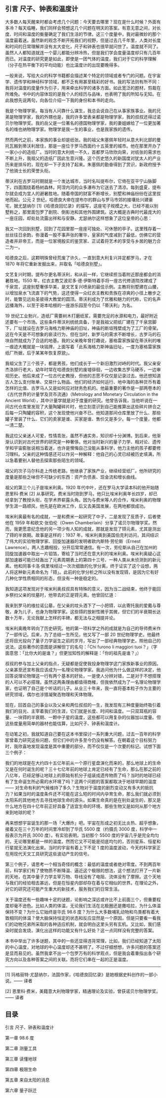 ## 引言 尺子、钟表和温度计

大多数人每天醒来时都会考虑几个问题：今天要去哪里？现在是什么时候？外面有多冷？每天临睡，我们同样会预想这几个问题在明天的答案。有意无意之间，对长度、时间和温度的衡量确定了我们生活的节律。这三个度量中，我对最微妙的那个温度最着迷。虽然新的观念不断开拓我们的视野，但是过去几千年里，人类对长度和时间的日常理解并没有太大变化，尺子和钟表也很早就问世了。温度就不同了。虽然人人都知道就连一个婴儿都能分辨冷热，但是我们学会度量温度却只有几百年而已。对温度的研究更是如此，即使是一团气体的温度，我们对于它的科学理解（分子在热平衡下的平均动能）也比温度计的出现要晚得多。

一般来说，写给大众的科学书籍都会描述某个特定的领域或者专门的问题。在宇宙学、遗传学和神经科学领域，都不乏有用甚至精彩的好书。我的写法则有所不同：我将对温度的度量作为引子，用来牵出科学的诸多方面。如此宽泛的题材，剪裁在所难免。书中的内容体现的是我个人的经历与品味，也表明了我的所知与无知。在此我想先说两句，向各位介绍一下我的身份和本书的走向。

我是个物理学家。每当有人问靠什么谋生，我总会说自己在从事家族事业。我的兄弟是物理学家，我的外甥也是，我的许多堂表亲都是物理学家，我的叔叔还得过诺贝尔物理学奖。我的岳父是一位著名的德国物理学家，我的妻姐嫁给了一位更加著名的维也纳物理学家。物理学是我一生的事业，也是我家族的遗传。

然而两代之前，本家族的事业却是纸张。我的祖父朱塞佩年轻时从意大利北部的曼托瓦搬到蒂沃利居住，那是一座位于罗马西面约十五英里的城市。他在那里开办了一家小小的造纸厂。当时的意大利统一不久，首都罗马欣欣向荣，对纸张的需求也不断上升，我祖父的造纸厂因此生意兴隆。这个历史悠久的新国度对犹太人的产业历来是排斥的，现在却一下子支持了起来。朱塞佩的勤奋得到了赏识，新政府授予了他骑士长的荣誉头衔。

蒂沃利在古罗马时期就是一个发达城市，当时名叫提布尔，它倚在亚平宁山脉脚下，四面围绕着杨树森林，阿涅内河的众多瀑布为它送去了清凉。每到盛夏，提布尔就会成为宜人的避暑胜地。随着帝国的财富不断增长，别墅和神庙纷纷在这里拔地而起。公元 2 世纪，哈德良大帝在提布尔的群山与罗马市郊的接壤处兴建豪宅，据尤瑟纳尔 [1]《哈德良回忆录》的描写，这座宅子规模之大，已经不能以别墅称之，那里面包罗了剧院、倒影池和其他外围建筑。这大概是古典时代最庞大的一座庄园，却处处流露出祥和与安静。尤瑟纳尔这样想象了这位皇帝的心思：

我又一次回到别墅，回到了花园里那一座座可独处、可休憩的亭子。这里残存着一丝丝往日余韵，弥漫着一股不事声张的奢华，皇家的气度减到了最低，仿佛它的营造者并非帝王，而是一位家境殷实的鉴赏家、正试着将艺术的享受与乡居的魅力合二为一。

哈德良之后，这颗明珠曾经荒废了许久，一直到意大利复兴并定都罗马，才在 1870 年将它重新发掘出来，并取名「哈德良别墅」。

文艺复兴时期，提布尔更名蒂沃利，和从前一样，它继续担当着附近那座都会的消暑胜地。1550 年，红衣主教艾波尼多·德·伊斯特着手将一座古代修道院改建成了千泉宫，这座别墅奢侈华美，是文艺复兴喷泉的最佳示例。主教将别墅建在山腰，以增加泉水飞流直下的气势，这还使得一众红衣主教和贵族在凉爽的小径上散步之时，能瞥见远处圣彼得大教堂的圆顶。蒂沃利成为了优雅和魅力的代称，它的名声远播海外，以至于哥本哈根的一座游乐园至今仍以「蒂沃利」为名。

19 世纪工业勃兴，造纸厂需要树木打磨纸浆，需要充足的水源和电力，最好附近还要有一个市场。这些条件蒂沃利统统具备，于是我祖父把纸厂建在了千泉宫脚下，厂址就设在古罗马海格力斯神庙的旧址，神庙的断垣残壁成为了工厂的骨架。这在今天是不可想象的亵渎行为，但在当时，新罗马的需求不断增长，古罗马的石块自然就成为了合适的地基。我的父亲晚年曾打趣说，塞格雷家族留在蒂沃利的唯一痕迹大概就是一块铭牌，上面写着「此系海格力斯神庙旧址，一度为塞格雷家族纸厂所据，后于某某年恢复原貌」。

我祖父生了三个孩子，都是男孩，他们成长于一个新旧激烈对峙的时代。我父亲安杰洛排行老大，幼年时常在哈德良别墅的废墟徘徊，一边收集古罗马硬币，一边审视历史。他后来成了一位古代史教授，但他的志愿不仅仅是记录过去。他还想知道古人怎么支付账单、交易什么物品、他们的经济如何运行、地中海的各种货币有着怎样的比值、古罗马人又是如何应对财务危机的。他最重要的著作是一部两卷本的《古代世界的计量学及货币流通》（Metrology and Monetary Circulation in the Ancient World），其中计量学就是对于度量的研究。他曾告诉我，当他听说在一间古代仓库里发现了大量陶罐碎片时，他立刻意识到自己能推算出这些碎片拼合之后每一只陶罐的容积，这个发现使他兴奋不已。他知道那间仓库里放了什么、那些罐子里装了什么、它们的卖家是谁、买家是谁、售价又是多少。每一个度量，他都一清二楚。

我这位父亲迷人可爱，性情乖张，虽然不通实务，知识却十分渊博。到后来，他渐渐认识到对古代世界的研究是一种奢侈。他对当时新兴的量子力学、相对论、遗传学和宇宙膨胀说相当着迷，也许是懊悔自己没能从事科学，他力主他的孩子都要修习理科。父亲的这种情感还可以作另一种解释：他自己的心灵已经被历史填满，所以急着要别人替他去探索那些陌生的领域。

祖父的次子马尔科走上传统老路，他继承了家族产业，继续经营纸厂。他所研究的度量是那些乏味但不可缺少的东西：资产负债表、现金流和增长曲线。

祖父的第三个儿子是埃米利奥。1920 年代中叶，还在罗马大学读本科的他开始随恩里科·费米 [2] 从事研究。费米当时刚到罗马，他只比埃米利奥年长四岁，却已经拿到了教授头衔，在学术界崭露头角。因为与费米等人的合作，埃米利奥的物理学生涯一路顺风，他先是在欧洲工作，后又去美国发展，在两地都很成功。

埃米利奥最有名的成就，一是和费米一起研究了中子，二是发现了反质子，后者使他在 1959 年和欧文·张伯伦（Owen Chamberlain）分享了诺贝尔物理学奖。然而，我更愿意纪念他的另一项少有人知的成就，那就是发现了锝元素，尤其是测出了锝的半衰期。故事是这样的：1937 年，埃米利奥到美国伯克利访问，其间结识了伟大的实验物理学家、回旋加速器的发明者欧内斯特·劳伦斯（Ernest Lawrence）。两人志趣相投，分开后常常通信。有一次，劳伦斯从自己在加州的回旋加速器中取出一片钼箔，寄给了当时还在意大利的埃米利奥。埃米利奥疑心这部加速器可能已经轰出了元素周期表上的第四十三号、一种人类从未侦测到的新元素。他和同事卡洛·佩里埃经过一次次细致的化学分离，终于证实了这个设想，两人将这种新元素命名为「锝」。此前的化学分析之所以没有发现锝，是因为它有好几种化学性质相同的形态，但没有一种是稳定的。

我知道这项发现对于埃米利奥叔叔具有特殊的意义，因为当二战结束，他终于能回乡祭扫父亲的坟墓时，他带去的正是锝元素。他曾回忆道：

我来到罗马的维拉诺公墓，在父亲的坟头洒下了一小把锝，以此寄托我的爱戴与尊敬，身为儿子，也身为物理学家。这些锝的放射性微乎其微，但它们的半衰期长达数十万年，无论我献上怎样的丰碑，都无法与之相提并论。

埃米利奥晚年转向了历史研究。他的第一项科学之外的成就是为自己的导师费米作了一部传记。后来，为了总结一生所见，他又写了一部 20 世纪物理学史。他最终还将目光投向了量子力学诞生之前的岁月，写出了一部经典物理学史。照他自己的说法，这些著作的意图是讲解但丁的名句：「Chi furono li maggiori tuoi？」（字面意思：「比你大的是谁？」但更加知性的解释是：「你的祖先是谁？」）

叔叔的参与加上父亲的指点，无疑都是促使我投身物理学这门家族新事业的原因。父亲甚至还宣布我应该成为一名理论物理学家。我追问他为什么做这样的决定，他回答说理论物理这一行有两个基本的好处，一是使人分辨对错，二是对于不想搭理的人可以不必搭理。虽然这两条理由都值得商榷，但我依然成为了一名理论物理学家，也证明了自己是个听话的儿子。从业三十年来，我一直将基本粒子作为主要的研究领域，偶尔也涉猎凝聚态物理和天体物理。

现在，回首自己的事业以及父亲和两位叔叔的一生，我发现有三种度量始终吸引着我们的目光、主宰着我们的生涯，它们就是长度、时间和温度。一只双耳瓶的容量、一块锝的半衰期、一颗中子星的温度，这些都可以用复杂的仪器加以度量。但这些度量用简单的器材也能估算，比如尺子、钟表和温度计。

在动笔之初，我就知道自己要在这本书里探讨一系列重大问题，过去一百年的科学家曾着力研究这些问题，但它们中的许多至今仍没有解答。在朝着这个目标努力时，我欣喜地发现温度是其中重要的部分，而不仅仅是一个次要的标记。试想下面三个例子：

我们的地球是在大约四十五亿年前从一个原行星盘演化而来的，那么地球上的生命又是在何时诞生的呢？三十七亿年前的地球上肯定已经有了生命，那么在那之前的八亿年，已经足够让地球上的原始有机分子组装成遗传物质了吗？当时的地球已经有了生命诞生所必需的水环境了吗？这两个问题的答案都取决于地球早期的温度 —— 对生命有利的气候维持了多久？生物对于温度的剧烈变动又有多大的抵抗力？如果当时的温度条件还不可能在这么短的时间内孕育生命，那么我们就必须到太阳系的其他地方去寻找地球生命的源头。如果生命真的是在别处诞生的，那又是什么地方在四十亿年前正好具备了适宜生命的环境、那些生物又是如何从那个地方来到地球的呢？

再来想想宇宙诞生的那一场「大爆炸」吧。宇宙在形成之初无比炎热、超乎想象，接着又在三十万年的时间里冷却到了华氏 5500 度（约摄氏 3000 度，科学中一般表示为开氏 3000 度）。有实验表明，当初那个 5500 度的宇宙几乎是完全均匀的，无论哪里都是一样的温度。然而它又不可能是彻底均匀的，否则星系、恒星和行星就无法演化出来。当时的宇宙有着上下不足 1 度的温度波动，今天的科学家正在用现代天文工具研究这些波动产生的信号。

第三个例子，请思考一个相当奇怪的概念：最低的温度或者绝对零度。不到两百年前，科学家们有了使物质不断降温、逼近这个极限的想法，这个想法打开了一片新的天地，在其中量子力学主宰万物、导线没有了电阻、流体没有了摩擦。这个天地与我们的经验相去甚远，但是在恒星内部却存在着与它相似的世界。在理论之外，对它的研究还可能产生重大的新技术，服务我们的日常生活。

关于温度还有一些趣味十足的谜题，论影响之深远或许比不上前面三个，但重要程度却毫不逊色。比如人类的体温，无论我们生活在北极圈还是撒哈拉，为什么体温保持不变？为什么它始终是华氏 98.6 度？为什么大多数哺乳动物和鸟类都有着大致相同的体温？使大脑保持恒定的状态和反应显然是一个原因，但是只要看一看我们的动物兄弟所采取的各种适应机制，就会明白这里头另有玄机。又比如，我们感染时就会发烧，演化出这样的功能又有什么好处？这一点同样没有完整的答案。

本书中举出了许多谜题，其中的一些还显得违背常理，比如，我们已经知道了太阳的中心温度，对地球的中心温度却还不甚明了。不过仔细想想，许多问题的答案还是显而易见的。虽然我拿不出一个包罗万有的科学观点，但是我会着重指出各个研究方向以及各种答案之间的关联。而将它们串在一起的正是温度。

* * *

[1] 玛格丽特·尤瑟纳尔，法国作家，《哈德良回忆录》是她根据史料创作的一部小说。—— 译者

[2] 恩里科·费米，美籍意大利物理学家，精通理论及实验，曾获诺贝尔物理学奖。—— 译者

## 目录

引言 尺子、钟表和温度计

第一章 98.6 度

第二章 测量工具

第三章 读懂地球

第四章 极限生命

第五章 来自太阳的消息

第六章 量子跃迁